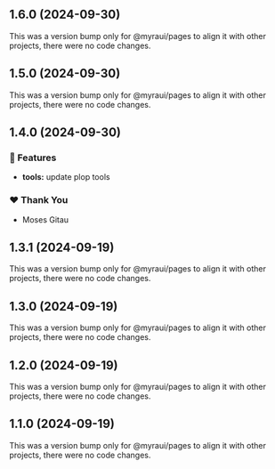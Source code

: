 ## 1.6.0 (2024-09-30)

This was a version bump only for @myraui/pages to align it with other projects, there were no code changes.

## 1.5.0 (2024-09-30)

This was a version bump only for @myraui/pages to align it with other projects, there were no code changes.

## 1.4.0 (2024-09-30)


### 🚀 Features

- **tools:** update plop tools


### ❤️  Thank You

- Moses Gitau

## 1.3.1 (2024-09-19)

This was a version bump only for @myraui/pages to align it with other projects, there were no code changes.

## 1.3.0 (2024-09-19)

This was a version bump only for @myraui/pages to align it with other projects, there were no code changes.

## 1.2.0 (2024-09-19)

This was a version bump only for @myraui/pages to align it with other projects, there were no code changes.

## 1.1.0 (2024-09-19)

This was a version bump only for @myraui/pages to align it with other projects, there were no code changes.